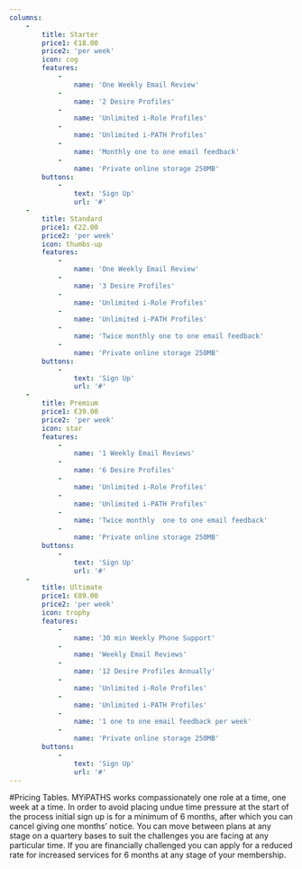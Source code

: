 ```yaml
---
columns:
    -
        title: Starter
        price1: €18.00
        price2: 'per week'
        icon: cog
        features:
            -
                name: 'One Weekly Email Review'
            -
                name: '2 Desire Profiles'
            -
                name: 'Unlimited i-Role Profiles'
            -
                name: 'Unlimited i-PATH Profiles'
            -
                name: 'Monthly one to one email feedback'
            -
                name: 'Private online storage 250MB'
        buttons:
            -
                text: 'Sign Up'
                url: '#'
    -
        title: Standard
        price1: €22.00
        price2: 'per week'
        icon: thumbs-up
        features:
            -
                name: 'One Weekly Email Review'
            -
                name: '3 Desire Profiles'
            -
                name: 'Unlimited i-Role Profiles'
            -
                name: 'Unlimited i-PATH Profiles'
            -
                name: 'Twice monthly one to one email feedback'
            -
                name: 'Private online storage 250MB'
        buttons:
            -
                text: 'Sign Up'
                url: '#'
    -
        title: Premium
        price1: €39.00
        price2: 'per week'
        icon: star
        features:
            -
                name: '1 Weekly Email Reviews'
            -
                name: '6 Desire Profiles'
            -
                name: 'Unlimited i-Role Profiles'
            -
                name: 'Unlimited i-PATH Profiles'
            -
                name: 'Twice monthly  one to one email feedback'
            -
                name: 'Private online storage 250MB'
        buttons:
            -
                text: 'Sign Up'
                url: '#'
    -
        title: Ultimate
        price1: €89.00
        price2: 'per week'
        icon: trophy
        features:
            -
                name: '30 min Weekly Phone Support'
            -
                name: 'Weekly Email Reviews'
            -
                name: '12 Desire Profiles Annually'
            -
                name: 'Unlimited i-Role Profiles'
            -
                name: 'Unlimited i-PATH Profiles'
            -
                name: '1 one to one email feedback per week'
            -
                name: 'Private online storage 250MB'
        buttons:
            -
                text: 'Sign Up'
                url: '#'
---
```


#Pricing Tables.
MYiPATHS works compassionately one role at a time, one week at a time. In order to avoid placing undue time pressure at the start of the process initial sign up is for a minimum of 6 months, after which you can cancel giving one months’ notice. You can move between plans at any stage on a quartery bases to suit the challenges you are facing at any particular time. 
If you are financially challenged you can apply for a reduced rate for increased services for 6 months at any stage of your membership.

